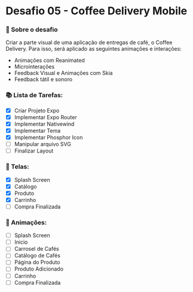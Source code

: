 # Desafio 05 - Coffee Delivery Mobile

### 🚀 Sobre o desafio
Criar a parte visual de uma aplicação de entregas de café, o Coffee Delivery. Para isso, será aplicado as seguintes animações e interações:

- Animações com Reanimated
- Microinterações
- Feedback Visual e Animações com Skia
- Feedback tátil e sonoro

### 📚 Lista de Tarefas:

- [X]  Criar Projeto Expo
- [X]  Implementar Expo Router
- [X]  Implementar Nativewind 
- [X]  Implementar Tema
- [X]  Implementar Phosphor Icon
- [ ]  Manipular arquivo SVG 
- [ ]  Finalizar Layout

### 📱 Telas:

- [X]  Splash Screen
- [X]  Catálogo
- [X]  Produto 
- [X]  Carrinho
- [ ]  Compra Finalizada

### 🎉 Animações:

- [ ]  Splash Screen
- [ ]  Inicio
- [ ]  Carrosel de Cafés
- [ ]  Catálogo de Cafés 
- [ ]  Página do Produto
- [ ]  Produto Adicionado
- [ ]  Carrinho
- [ ]  Compra Finalizada